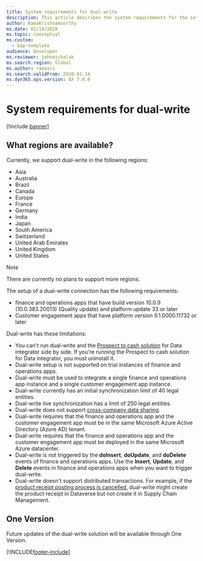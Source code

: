```yaml
---
title: System requirements for dual-write
description: This article describes the system requirements for the setup of a dual-write connection.
author: RamaKrishnamoorthy
ms.date: 01/14/2020
ms.topic: conceptual
ms.custom: 
  - bap-template
audience: Developer
ms.reviewer: johnmichalak
ms.search.region: Global
ms.author: ramasri
ms.search.validFrom: 2020-01-14
ms.dyn365.ops.version: AX 7.0.0
---
```


# System requirements for dual-write

[!include [banner](../../includes/banner.md)]

## What regions are available?

Currently, we support dual-write in the following regions:

+ Asia
+ Australia
+ Brazil
+ Canada
+ Europe
+ France
+ Germany
+ India
+ Japan
+ South America
+ Switzerland
+ United Arab Emirates
+ United Kingdom
+ United States

> [!NOTE]
> There are currently no plans to support more regions.

The setup of a dual-write connection has the following requirements:

+ finance and operations apps that have build version 10.0.9 (10.0.383.20013) (Quality update) and platform update 33 or later
+ Customer engagement apps that have platform version 9.1.0000.11732 or later

Dual-write has these limitations:

+ You can't run dual-write and the [Prospect to cash solution](../../../../supply-chain/sales-marketing/accounts-template-mapping-direct.md) for Data integrator side by side. If you're running the Prospect to cash solution for Data integrator, you must uninstall it.
+ Dual-write setup is not supported on trial instances of finance and operations apps.
+ Dual-write must be used to integrate a single finance and operations app instance and a single customer engagement app instance.
+ Dual-write currently has an initial synchronization limit of 40 legal entities.
+ Dual-write live synchronization has a limit of 250 legal entities.
+ Dual-write does not support [cross-company data sharing](../../sysadmin/cross-company-data-sharing.md).
+ Dual-write requires that the finance and operations app and the customer engagement app must be in the same Microsoft Azure Active Directory (Azure AD) tenant.
+ Dual-write requires that the finance and operations app and the customer engagement app must be deployed in the same Microsoft Azure datacenter.
+ Dual-write is not triggered by the **doInsert**, **doUpdate**, and **doDelete** events of finance and operations apps. Use the **Insert**, **Update**, and **Delete** events in finance and operations apps when you want to trigger dual-write. 
+ Dual-write doesn't support distributed transactions. For example, if the [product receipt posting process is cancelled](../../../fin-ops/data-entities/scm-field-service-procurement.md#cancelling-the-posting-process), dual-write might create the product receipt in Dataverse but not create it in Supply Chain Management. 



## One Version

Future updates of the dual-write solution will be available through One Version.


[!INCLUDE[footer-include](../../../../includes/footer-banner.md)]

